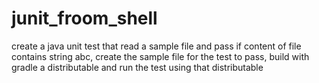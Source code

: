 # junit_froom_shell
create a java unit test that read a sample file and pass if content of file contains string abc, create the sample file for the test to pass, build with gradle a distributable and run the test using that distributable 
